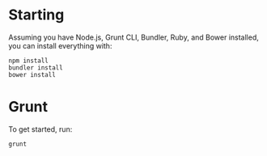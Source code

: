 # Starting

Assuming you have Node.js, Grunt CLI, Bundler, Ruby, and Bower installed, you can install everything with:

    npm install
    bundler install
    bower install

# Grunt

To get started, run:

    grunt
